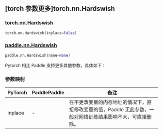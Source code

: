 ## [torch 参数更多]torch.nn.Hardswish

### [torch.nn.Hardswish](https://pytorch.org/docs/stable/generated/torch.nn.Hardswish.html#torch.nn.Hardswish)

```python
torch.nn.Hardswish(inplace=False)
```

### [paddle.nn.Hardswish](https://www.paddlepaddle.org.cn/documentation/docs/zh/develop/api/paddle/nn/Hardswish_cn.html)

```python
paddle.nn.Hardswish(name=None)
```

Pytorch 相比 Paddle 支持更多其他参数，具体如下：

### 参数映射

| PyTorch | PaddlePaddle | 备注                                                                                                        |
| ------- | ------------ | ----------------------------------------------------------------------------------------------------------- |
| inplace | -            | 在不更改变量的内存地址的情况下，直接修改变量的值，Paddle 无此参数，一般对网络训练结果影响不大，可直接删除。 |
